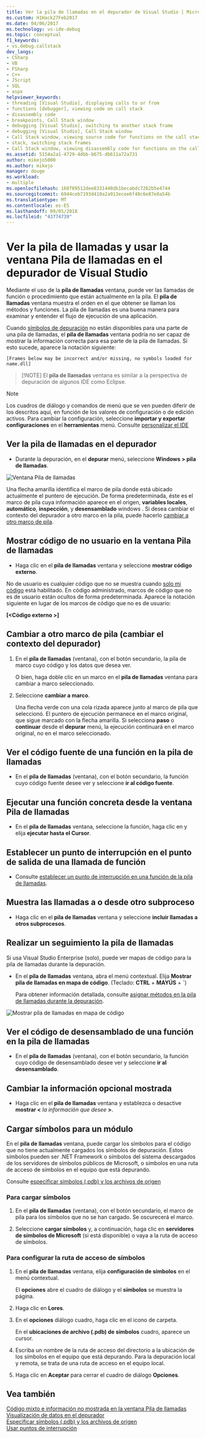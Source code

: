 ```yaml
---
title: Ver la pila de llamadas en el depurador de Visual Studio | Microsoft Docs
ms.custom: H1Hack27Feb2017
ms.date: 04/06/2017
ms.technology: vs-ide-debug
ms.topic: conceptual
f1_keywords:
- vs.debug.callstack
dev_langs:
- CSharp
- VB
- FSharp
- C++
- JScript
- SQL
- aspx
helpviewer_keywords:
- threading [Visual Studio], displaying calls to or from
- functions [debugger], viewing code on call stack
- disassembly code
- breakpoints, Call Stack window
- debugging [Visual Studio], switching to another stack frame
- debugging [Visual Studio], Call Stack window
- Call Stack window, viewing source code for functions on the call stack
- stack, switching stack frames
- Call Stack window, viewing disassembly code for functions on the call stack
ms.assetid: 5154a2a1-4729-4dbb-b675-db611a72a731
author: mikejo5000
ms.author: mikejo
manager: douge
ms.workload:
- multiple
ms.openlocfilehash: 168f89512dee8331448db1becabdc7262b5e4744
ms.sourcegitcommit: 6944ceb7193d410a2a913ecee6f40c6e87e8a54b
ms.translationtype: MT
ms.contentlocale: es-ES
ms.lasthandoff: 09/05/2018
ms.locfileid: "43774739"
---
```

# <a name="view-the-call-stack-and-use-the-call-stack-window-in-the-visual-studio-debugger"></a>Ver la pila de llamadas y usar la ventana Pila de llamadas en el depurador de Visual Studio

Mediante el uso de la **pila de llamadas** ventana, puede ver las llamadas de función o procedimiento que están actualmente en la pila. El **pila de llamadas** ventana muestra el orden en el que obtener se llaman los métodos y funciones. La pila de llamadas es una buena manera para examinar y entender el flujo de ejecución de una aplicación.
  
Cuando [símbolos de depuración](#bkmk_symbols) no están disponibles para una parte de una pila de llamadas, el **pila de llamadas** ventana podría no ser capaz de mostrar la información correcta para esa parte de la pila de llamadas. Si esto sucede, aparece la notación siguiente:  
  
`[Frames below may be incorrect and/or missing, no symbols loaded for name.dll]`

>  [!NOTE]
> El **pila de llamadas** ventana es similar a la perspectiva de depuración de algunos IDE como Eclipse. 

> [!NOTE]
>  Los cuadros de diálogo y comandos de menú que se ven pueden diferir de los descritos aquí, en función de los valores de configuración o de edición activos. Para cambiar la configuración, seleccione **importar y exportar configuraciones** en el **herramientas** menú.  Consulte [personalizar el IDE](../ide/personalizing-the-visual-studio-ide.md)
  
## <a name="view-the-call-stack-while-in-the-debugger"></a>Ver la pila de llamadas en el depurador 
  
-   Durante la depuración, en el **depurar** menú, seleccione **Windows > pila de llamadas**.

 ![Ventana Pila de llamadas](../debugger/media/dbg_basics_callstack_window.png "CallStackWindow")

Una flecha amarilla identifica el marco de pila donde está ubicado actualmente el puntero de ejecución. De forma predeterminada, éste es el marco de pila cuya información aparece en el origen, **variables locales**, **automático**, **inspección**, y **desensamblado** windows . Si desea cambiar el contexto del depurador a otro marco en la pila, puede hacerlo [cambiar a otro marco de pila](#bkmk_switch).   
  
## <a name="display-non-user-code-in-the-call-stack-window"></a>Mostrar código de no usuario en la ventana Pila de llamadas  
  
-   Haga clic en el **pila de llamadas** ventana y seleccione **mostrar código externo**.

No de usuario es cualquier código que no se muestra cuando [solo mi código](../debugger/just-my-code.md) está habilitado. En código administrado, marcos de código que no es de usuario están ocultos de forma predeterminada. Aparece la notación siguiente en lugar de los marcos de código que no es de usuario:  
  
**[\<Código externo >]**  
  
## <a name="bkmk_switch"></a> Cambiar a otro marco de pila (cambiar el contexto del depurador)
  
1.  En el **pila de llamadas** (ventana), con el botón secundario, la pila de marco cuyo código y los datos que desea ver.

    O bien, haga doble clic en un marco en el **pila de llamadas** ventana para cambiar a marco seleccionado. 
  
2.  Seleccione **cambiar a marco**.  
  
     Una flecha verde con una cola rizada aparece junto al marco de pila que seleccionó. El puntero de ejecución permanece en el marco original, que sigue marcado con la flecha amarilla. Si selecciona **paso** o **continuar** desde el **depurar** menú, la ejecución continuará en el marco original, no en el marco seleccionado.  
  
## <a name="view-the-source-code-for-a-function-on-the-call-stack"></a>Ver el código fuente de una función en la pila de llamadas  
  
-   En el **pila de llamadas** (ventana), con el botón secundario, la función cuyo código fuente desee ver y seleccione **ir al código fuente**.

## <a name="run-to-a-specific-function-from-the-call-stack-window"></a>Ejecutar una función concreta desde la ventana Pila de llamadas  
  
-  En el **pila de llamadas** ventana, seleccione la función, haga clic en y elija **ejecutar hasta el Cursor**.  
  
## <a name="set-a-breakpoint-on-the-exit-point-of-a-function-call"></a>Establecer un punto de interrupción en el punto de salida de una llamada de función  
  
-   Consulte [establecer un punto de interrupción en una función de la pila de llamadas](../debugger/using-breakpoints.md#BKMK_Set_a_breakpoint_in_the_call_stack_window).

## <a name="display-calls-to-or-from-another-thread"></a>Muestra las llamadas a o desde otro subproceso  
  
-   Haga clic en el **pila de llamadas** ventana y seleccione **incluir llamadas a otros subprocesos**.   
  
## <a name="visually-trace-the-call-stack"></a>Realizar un seguimiento la pila de llamadas  

Si usa Visual Studio Enterprise (solo), puede ver mapas de código para la pila de llamadas durante la depuración.

- En el **pila de llamadas** ventana, abra el menú contextual. Elija **Mostrar pila de llamadas en mapa de código**. (Teclado: **CTRL** + **MAYÚS** + **`**)  
  
    Para obtener información detallada, consulte [asignar métodos en la pila de llamadas durante la depuración](../debugger/map-methods-on-the-call-stack-while-debugging-in-visual-studio.md).

![Mostrar pila de llamadas en mapa de código](../debugger/media/dbg_basics_show_call_stack_on_code_map.gif "ShowCallStackOnCodeMap")
  
## <a name="view-the-disassembly-code-for-a-function-on-the-call-stack"></a>Ver el código de desensamblado de una función en la pila de llamadas  
  
-   En el **pila de llamadas** (ventana), con el botón secundario, la función cuyo código de desensamblado desee ver y seleccione **ir al desensamblado**.    

## <a name="change-the-optional-information-displayed"></a>Cambiar la información opcional mostrada  
  
-   Haga clic en el **pila de llamadas** ventana y establezca o desactive **mostrar \<**  _la información que desee_ **>**.  
  
## <a name="bkmk_symbols"></a> Cargar símbolos para un módulo
En el **pila de llamadas** ventana, puede cargar los símbolos para el código que no tiene actualmente cargados los símbolos de depuración. Estos símbolos pueden ser .NET Framework o símbolos del sistema descargados de los servidores de símbolos públicos de Microsoft, o símbolos en una ruta de acceso de símbolos en el equipo que está depurando.  
  
Consulte [especificar símbolos (.pdb) y los archivos de origen](../debugger/specify-symbol-dot-pdb-and-source-files-in-the-visual-studio-debugger.md)  
  
### <a name="to-load-symbols"></a>Para cargar símbolos  
  
1.  En el **pila de llamadas** (ventana), con el botón secundario, el marco de pila para los símbolos que no se han cargado. Se oscurecerá el marco.  
  
2.  Seleccione **cargar símbolos** y, a continuación, haga clic en **servidores de símbolos de Microsoft** (si está disponible) o vaya a la ruta de acceso de símbolos.  
  
### <a name="to-set-the-symbol-path"></a>Para configurar la ruta de acceso de símbolos  
  
1.  En el **pila de llamadas** ventana, elija **configuración de símbolos** en el menú contextual.  
  
     El **opciones** abre el cuadro de diálogo y el **símbolos** se muestra la página.  
  
2.  Haga clic en **Lores**.  
  
3.  En el **opciones** diálogo cuadro, haga clic en el icono de carpeta.  
  
     En el **ubicaciones de archivo (.pdb) de símbolos** cuadro, aparece un cursor.  
  
4.  Escriba un nombre de la ruta de acceso del directorio a la ubicación de los símbolos en el equipo que está depurando. Para la depuración local y remota, se trata de una ruta de acceso en el equipo local.
  
5.  Haga clic en **Aceptar** para cerrar el cuadro de diálogo **Opciones**.  
  
## <a name="see-also"></a>Vea también  
 [Código mixto e información no mostrada en la ventana Pila de llamadas](../debugger/mixed-code-and-missing-information-in-the-call-stack-window.md)  
 [Visualización de datos en el depurador](../debugger/viewing-data-in-the-debugger.md)   
 [Especificar símbolos (.pdb) y los archivos de origen](../debugger/specify-symbol-dot-pdb-and-source-files-in-the-visual-studio-debugger.md)   
 [Usar puntos de interrupción](../debugger/using-breakpoints.md)